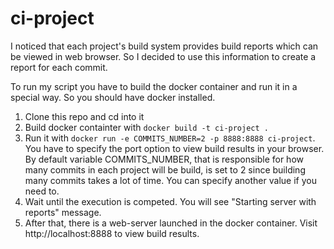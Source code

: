 # ci-project
I noticed that each project's build system provides build reports which can be viewed in web browser. So I decided to use this information to create a report for each commit.

To run my script you have to build the docker container and run it in a special way. So you should have docker installed. 

1. Clone this repo and cd into it
2. Build docker containter with ```docker build -t ci-project .```
3. Run it with ```docker run -e COMMITS_NUMBER=2 -p 8888:8888 ci-project```. You have to specify the port option to view build results in your browser. By default variable COMMITS_NUMBER, that is responsible for how many commits in each project will be build, is set to 2 since building many commits takes a lot of time. You can specify another value if you need to.
4. Wait until the execution is competed. You will see "Starting server with reports" message.
5. After that, there is a web-server launched in the docker container. Visit http://localhost:8888 to view build results.
